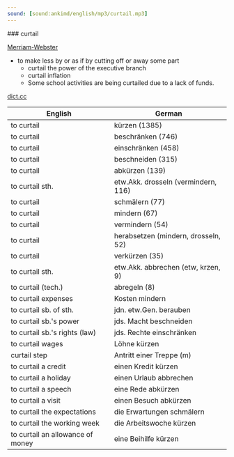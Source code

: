 ```yaml
---
sound: [sound:ankimd/english/mp3/curtail.mp3]
---
```


\### curtail

[Merriam-Webster](https://www.merriam-webster.com/dictionary/curtail)

- to make less by or as if by cutting off or away some part
    - curtail the power of the executive branch
    - curtail inflation
    - Some school activities are being curtailed due to a lack of funds.

[dict.cc](https://www.dict.cc/curtail)

| English        | German       |
| -------------- | ------------ |
| to curtail | kürzen (1385) |
| to curtail | beschränken (746) |
| to curtail | einschränken (458) |
| to curtail | beschneiden (315) |
| to curtail | abkürzen (139) |
| to curtail sth. | etw.Akk. drosseln (vermindern, 116) |
| to curtail | schmälern (77) |
| to curtail | mindern (67) |
| to curtail | vermindern (54) |
| to curtail | herabsetzen (mindern, drosseln, 52) |
| to curtail | verkürzen (35) |
| to curtail sth. | etw.Akk. abbrechen (etw, krzen, 9) |
| to curtail (tech.) | abregeln (8) |
| to curtail expenses | Kosten mindern |
| to curtail sb. of sth. | jdn. etw.Gen. berauben |
| to curtail sb.'s power | jds. Macht beschneiden |
| to curtail sb.'s rights (law) | jds. Rechte einschränken |
| to curtail wages | Löhne kürzen |
| curtail step | Antritt einer Treppe (m) |
| to curtail a credit | einen Kredit kürzen |
| to curtail a holiday | einen Urlaub abbrechen |
| to curtail a speech | eine Rede abkürzen |
| to curtail a visit | einen Besuch abkürzen |
| to curtail the expectations | die Erwartungen schmälern |
| to curtail the working week | die Arbeitswoche kürzen |
| to curtail an allowance of money | eine Beihilfe kürzen |
